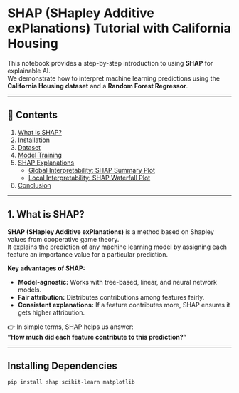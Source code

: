 # SHAP (SHapley Additive exPlanations) Tutorial with California Housing

This notebook provides a step-by-step introduction to using **SHAP** for explainable AI.  
We demonstrate how to interpret machine learning predictions using the **California Housing dataset** and a **Random Forest Regressor**.

---

## 📌 Contents
1. [What is SHAP?](#1-what-is-shap)  
2. [Installation](#installing-dependencies)  
3. [Dataset](#2-load-dataset)  
4. [Model Training](#3-train-a-model)  
5. [SHAP Explanations](#4-shap-explanations)  
   - [Global Interpretability: SHAP Summary Plot](#global-interpretability-shap-summary-plot)  
   - [Local Interpretability: SHAP Waterfall Plot](#local-interpretability-shap-waterfall-plot)  
6. [Conclusion](#5-conclusion)

---

## 1. What is SHAP?

**SHAP (SHapley Additive exPlanations)** is a method based on Shapley values from cooperative game theory.  
It explains the prediction of any machine learning model by assigning each feature an importance value for a particular prediction.

**Key advantages of SHAP:**
- **Model-agnostic:** Works with tree-based, linear, and neural network models.  
- **Fair attribution:** Distributes contributions among features fairly.  
- **Consistent explanations:** If a feature contributes more, SHAP ensures it gets higher attribution.  

👉 In simple terms, SHAP helps us answer:  
**“How much did each feature contribute to this prediction?”**

---

## Installing Dependencies

```bash
pip install shap scikit-learn matplotlib
